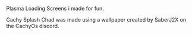 Plasma Loading Screens i made for fun.

Cachy Splash Chad was made using a wallpaper created by SaberJ2X on the CachyOs discord.
